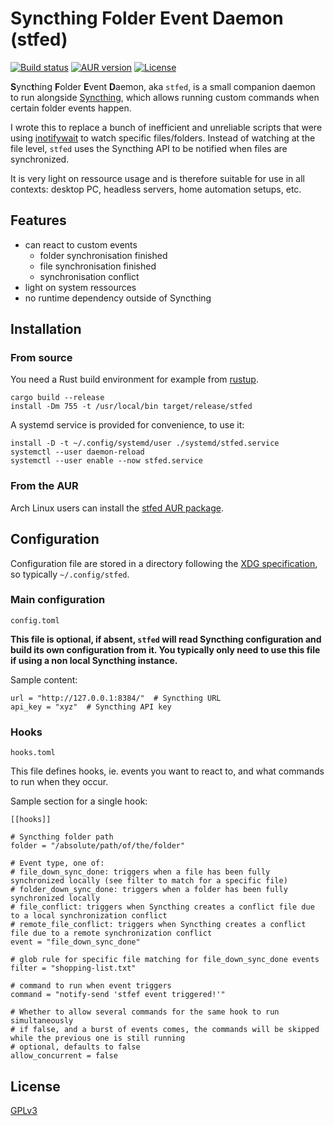 # **S**ync**t**hing **F**older **E**vent **D**aemon (stfed)

[![Build status](https://github.com/desbma/stfed/actions/workflows/ci.yml/badge.svg)](https://github.com/desbma/stfed/actions)
[![AUR version](https://img.shields.io/aur/version/stfed.svg?style=flat)](https://aur.archlinux.org/packages/stfed/)
[![License](https://img.shields.io/github/license/desbma/stfed.svg?style=flat)](https://github.com/desbma/stfed/blob/master/LICENSE)

**S**ync**t**hing **F**older **E**vent **D**aemon, aka `stfed`, is a small companion daemon to run alongside [Syncthing](https://syncthing.net/), which allows running custom commands when certain folder events happen.

I wrote this to replace a bunch of inefficient and unreliable scripts that were using [inotifywait](https://man.archlinux.org/man/community/inotify-tools/inotifywait.1.en) to watch specific files/folders. Instead of watching at the file level, `stfed` uses the Syncthing API to be notified when files are synchronized.

It is very light on ressource usage and is therefore suitable for use in all contexts: desktop PC, headless servers, home automation setups, etc.

## Features

- can react to custom events
  - folder synchronisation finished
  - file synchronisation finished
  - synchronisation conflict
- light on system ressources
- no runtime dependency outside of Syncthing

## Installation

### From source

You need a Rust build environment for example from [rustup](https://rustup.rs/).

```
cargo build --release
install -Dm 755 -t /usr/local/bin target/release/stfed
```

A systemd service is provided for convenience, to use it:

```
install -D -t ~/.config/systemd/user ./systemd/stfed.service
systemctl --user daemon-reload
systemctl --user enable --now stfed.service
```

### From the AUR

Arch Linux users can install the [stfed AUR package](https://aur.archlinux.org/packages/stfed/).

## Configuration

Configuration file are stored in a directory following the [XDG specification](https://specifications.freedesktop.org/basedir-spec/basedir-spec-latest.html), so typically `~/.config/stfed`.

### Main configuration

`config.toml`

**This file is optional, if absent, `stfed` will read Syncthing configuration and build its own configuration from it. You typically only need to use this file if using a non local Syncthing instance.**

Sample content:

```
url = "http://127.0.0.1:8384/"  # Syncthing URL
api_key = "xyz"  # Syncthing API key
```

### Hooks

`hooks.toml`

This file defines hooks, ie. events you want to react to, and what commands to run when they occur.

Sample section for a single hook:

```
[[hooks]]

# Syncthing folder path
folder = "/absolute/path/of/the/folder"

# Event type, one of:
# file_down_sync_done: triggers when a file has been fully synchronized locally (see filter to match for a specific file)
# folder_down_sync_done: triggers when a folder has been fully synchronized locally
# file_conflict: triggers when Syncthing creates a conflict file due to a local synchronization conflict
# remote_file_conflict: triggers when Syncthing creates a conflict file due to a remote synchronization conflict
event = "file_down_sync_done"

# glob rule for specific file matching for file_down_sync_done events
filter = "shopping-list.txt"

# command to run when event triggers
command = "notify-send 'stfef event triggered!'"

# Whether to allow several commands for the same hook to run simultaneously
# if false, and a burst of events comes, the commands will be skipped while the previous one is still running
# optional, defaults to false
allow_concurrent = false
```

## License

[GPLv3](https://www.gnu.org/licenses/gpl-3.0-standalone.html)
